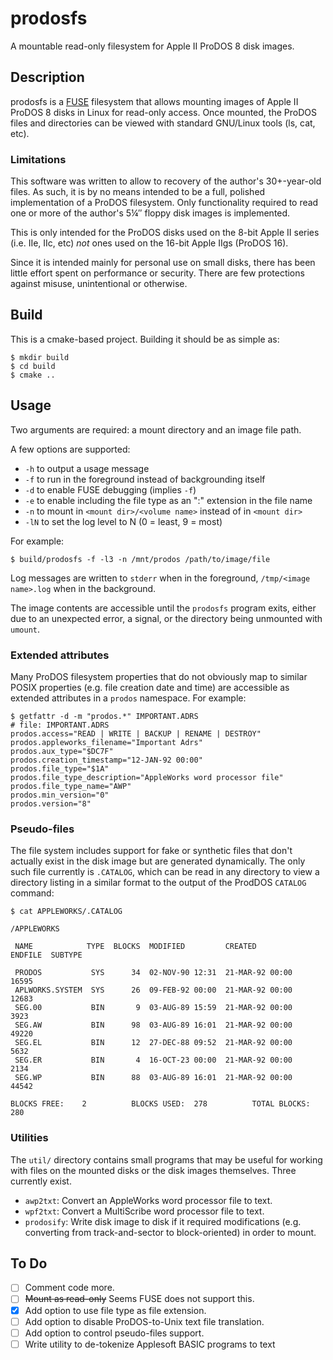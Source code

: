 # prodosfs

A mountable read-only filesystem for Apple II ProDOS 8 disk images.

## Description

prodosfs is a [FUSE](https://github.com/libfuse/libfuse) filesystem that allows mounting images of Apple II ProDOS 8 disks in Linux for read-only access. Once mounted, the ProDOS files and directories can be viewed with standard GNU/Linux tools (ls, cat, etc).

### Limitations

This software was written to allow to recovery of the author's 30+-year-old files. As such, it is by no means intended to be a full, polished implementation of a ProDOS filesystem. Only functionality required to read one or more of the author's 5&#188;&#8243; floppy disk images is implemented.

This is only intended for the ProDOS disks used on the 8-bit Apple II series (i.e. IIe, IIc, etc) _not_ ones used on the 16-bit Apple IIgs (ProDOS 16).

Since it is intended mainly for personal use on small disks, there has been little effort spent on performance or security. There are few protections against misuse, unintentional or otherwise.

## Build

This is a cmake-based project. Building it should be as simple as:

```
$ mkdir build
$ cd build
$ cmake ..
```

## Usage

Two arguments are required: a mount directory and an image file path.

A few options are supported:

* `-h` to output a usage message
* `-f` to run in the foreground instead of backgrounding itself
* `-d` to enable FUSE debugging (implies `-f`)
* `-e` to enable including the file type as an ":<type>" extension in the file name
* `-n` to mount in `<mount dir>/<volume name>` instead of in `<mount dir>`
* `-lN` to set the log level to N (0 = least, 9 = most)

For example:

```
$ build/prodosfs -f -l3 -n /mnt/prodos /path/to/image/file
```

Log messages are written to `stderr` when in the foreground, `/tmp/<image name>.log` when in the background.

The image contents are accessible until the `prodosfs` program exits, either due to an unexpected error, a signal, or the directory being unmounted with `umount`.

### Extended attributes

Many ProDOS filesystem properties that do not obviously map to similar POSIX properties (e.g. file creation date and time) are accessible as extended attributes in a `prodos` namespace. For example:

```
$ getfattr -d -m "prodos.*" IMPORTANT.ADRS
# file: IMPORTANT.ADRS
prodos.access="READ | WRITE | BACKUP | RENAME | DESTROY"
prodos.appleworks_filename="Important Adrs"
prodos.aux_type="$DC7F"
prodos.creation_timestamp="12-JAN-92 00:00"
prodos.file_type="$1A"
prodos.file_type_description="AppleWorks word processor file"
prodos.file_type_name="AWP"
prodos.min_version="0"
prodos.version="8"
```

### Pseudo-files

The file system includes support for fake or synthetic files that don't actually exist in the disk image but are generated dynamically. The only such file currently is `.CATALOG`, which can be read in any directory to view a directory listing in a similar format to the output of the ProdDOS `CATALOG` command:

```
$ cat APPLEWORKS/.CATALOG

/APPLEWORKS

 NAME            TYPE  BLOCKS  MODIFIED         CREATED          ENDFILE  SUBTYPE

 PRODOS           SYS      34  02-NOV-90 12:31  21-MAR-92 00:00    16595         
 APLWORKS.SYSTEM  SYS      26  09-FEB-92 00:00  21-MAR-92 00:00    12683         
 SEG.00           BIN       9  03-AUG-89 15:59  21-MAR-92 00:00     3923         
 SEG.AW           BIN      98  03-AUG-89 16:01  21-MAR-92 00:00    49220         
 SEG.EL           BIN      12  27-DEC-88 09:52  21-MAR-92 00:00     5632         
 SEG.ER           BIN       4  16-OCT-23 00:00  21-MAR-92 00:00     2134         
 SEG.WP           BIN      88  03-AUG-89 16:01  21-MAR-92 00:00    44542         

BLOCKS FREE:    2          BLOCKS USED:  278          TOTAL BLOCKS:  280

```

### Utilities

The `util/` directory contains small programs that may be useful for working with files on the mounted disks or the disk images themselves. Three currently exist.

* `awp2txt`: Convert an AppleWorks word processor file to text.
* `wpf2txt`: Convert a MultiScribe word processor file to text.
* `prodosify`: Write disk image to disk if it required modifications (e.g. converting from track-and-sector to block-oriented) in order to mount.

## To Do

- [ ] Comment code more.
- [ ] ~~Mount as read-only~~ Seems FUSE does not support this.
- [X] Add option to use file type as file extension.
- [ ] Add option to disable ProDOS-to-Unix text file translation.
- [ ] Add option to control pseudo-files support.
- [ ] Write utility to de-tokenize Applesoft BASIC programs to text
